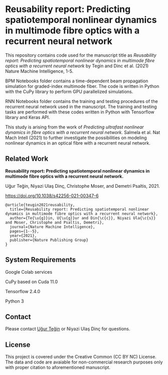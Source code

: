 # Reusability report: Predicting spatiotemporal nonlinear dynamics in multimode fibre optics with a recurrent neural network

This repository contains code used for the manuscript title as *Reusability report: Predicting spatiotemporal nonlinear dynamics in multimode fibre optics with a recurrent neural network* by Tegin and Dinc et al. (2021) Nature Machine Intelligence, 1-5.

BPM Notebooks folder contains a time-dependent beam propagation simulation for graded-index multimode fiber. The code is written in Python with the CuPy library to perform GPU parallelized simulations. 

RNN Notebooks folder contains the training and testing procedures of the recurrent neural network used in the manuscript. The training and testing tasks are performed with these codes written in Python with Tensorflow library and Keras API.

This study is arising from the work of *Predicting ultrafast nonlinear dynamics in fibre optics with a recurrent neural network.* Salmela et al. Nat Mach Intell (2021) to further investigate the possibilities on modeling nonlinear dynamics in an optical fibre with a recurrent neural network.

## Related Work
**Reusability report: Predicting spatiotemporal nonlinear dynamics in multimode fibre optics with a recurrent neural network.**

Uğur Teğin, Niyazi Ulaş Dinç, Christophe Moser, and Demetri Psaltis, 2021. 

https://doi.org/10.1038/s42256-021-00347-6

```
@article{teugin2021reusability,
  title={Reusability report: Predicting spatiotemporal nonlinear dynamics in multimode fibre optics with a recurrent neural network},
  author={Te{\u{g}}in, U{\u{g}}ur and Din{\c{c}}, Niyazi Ula{\c{s}} and Moser, Christophe and Psaltis, Demetri},
  journal={Nature Machine Intelligence},
  pages={1--5},
  year={2021},
  publisher={Nature Publishing Group}
}
```

## System Requirements
Google Colab services

CuPy based on Cuda 11.0

Tensorflow 2.4.0

Python 3

## Contact
Please contact [Uğur Teğin](http://ugurtegin.com) or Niyazi Ulaş Dinç for questions.

## License
This project is covered under the Creative Common (CC BY NC) License. The data and code are avaiable for non-commercial research purposes only with proper citation to aforementioned manuscript.
